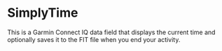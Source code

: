 # SimplyTime
This is a Garmin Connect IQ data field that displays the current time and optionally saves it to the FIT file when you end your activity.
